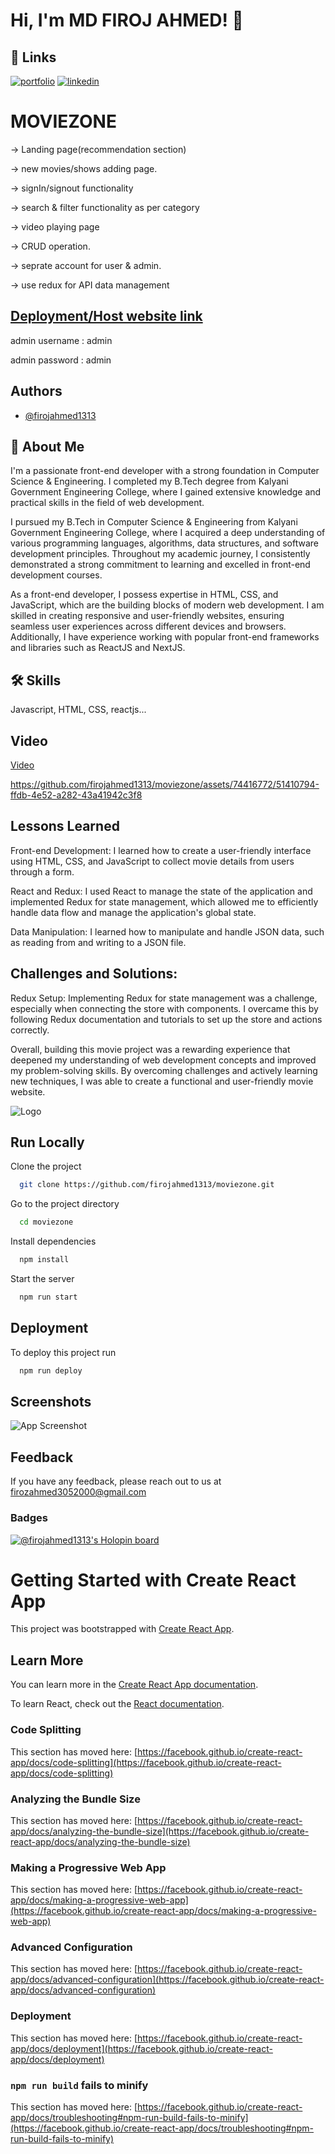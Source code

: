 
# Hi, I'm   MD FIROJ AHMED! 👋


## 🔗 Links
[![portfolio](https://img.shields.io/badge/my_portfolio-000?style=for-the-badge&logo=ko-fi&logoColor=white)](https://firojahmed1313.github.io/protfolio/)
[![linkedin](https://img.shields.io/badge/linkedin-0A66C2?style=for-the-badge&logo=linkedin&logoColor=white)](https://www.linkedin.com/in/md-firoj-ahmed-8209a01bb/)



# MOVIEZONE 

-> Landing page(recommendation section)

 -> new movies/shows adding page.

 -> signIn/signout functionality

 -> search & filter functionality as per category

 -> video playing page

 -> CRUD operation.

 -> seprate account for user & admin.

 -> use redux for API data management

## [Deployment/Host website link](https://moviezonereactapp.netlify.app/)
 admin username : admin
 
 admin password : admin

## Authors

- [@firojahmed1313](https://github.com/firojahmed1313)


## 🚀 About Me
I'm a passionate front-end developer with a strong foundation in Computer Science & Engineering. I completed my B.Tech degree from Kalyani Government Engineering College, where I gained extensive knowledge and practical skills in the field of web development.

I pursued my B.Tech in Computer Science & Engineering from Kalyani Government Engineering College, where I acquired a deep understanding of various programming languages, algorithms, data structures, and software development principles. Throughout my academic journey, I consistently demonstrated a strong commitment to learning and excelled in front-end development courses.

As a front-end developer, I possess expertise in HTML, CSS, and JavaScript, which are the building blocks of modern web development. I am skilled in creating responsive and user-friendly websites, ensuring seamless user experiences across different devices and browsers. Additionally, I have experience working with popular front-end frameworks and libraries such as ReactJS and NextJS.


## 🛠 Skills
Javascript, HTML, CSS, reactjs...


## Video

[Video](https://drive.google.com/file/d/1_qS8-TyR1OTr0GucHTM47HTytEtP5RNu/view?usp=sharing)




https://github.com/firojahmed1313/moviezone/assets/74416772/51410794-ffdb-4e52-a282-43a41942c3f8


 

## Lessons Learned

Front-end Development: I learned how to create a user-friendly interface using HTML, CSS, and JavaScript to collect movie details from users through a form.

React and Redux: I used React to manage the state of the application and implemented Redux for state management, which allowed me to efficiently handle data flow and manage the application's global state.

Data Manipulation: I learned how to manipulate and handle JSON data, such as reading from and writing to a JSON file.

## Challenges and Solutions:

Redux Setup: Implementing Redux for state management was a challenge, especially when connecting the store with components. I overcame this by following Redux documentation and tutorials to set up the store and actions correctly.

Overall, building this movie project was a rewarding experience that deepened my understanding of web development concepts and improved my problem-solving skills. By overcoming challenges and actively learning new techniques, I was able to create a functional and user-friendly movie website.







![Logo](https://www.linkpicture.com/q/logomovie.png)


## Run Locally

Clone the project

```bash
  git clone https://github.com/firojahmed1313/moviezone.git
```

Go to the project directory

```bash
  cd moviezone
```

Install dependencies

```bash
  npm install
```

Start the server

```bash
  npm run start
```


## Deployment

To deploy this project run

```bash
  npm run deploy
```


## Screenshots

![App Screenshot](https://via.placeholder.com/468x300?text=App+Screenshot+Here)


## Feedback

If you have any feedback, please reach out to us at firozahmed3052000@gmail.com

### Badges
[![@firojahmed1313's Holopin board](https://holopin.me/@firojahmed1313)](https://holopin.io/@firojahmed1313)

# Getting Started with Create React App

This project was bootstrapped with [Create React App](https://github.com/facebook/create-react-app).



## Learn More

You can learn more in the [Create React App documentation](https://facebook.github.io/create-react-app/docs/getting-started).

To learn React, check out the [React documentation](https://reactjs.org/).

### Code Splitting

This section has moved here: [https://facebook.github.io/create-react-app/docs/code-splitting](https://facebook.github.io/create-react-app/docs/code-splitting)

### Analyzing the Bundle Size

This section has moved here: [https://facebook.github.io/create-react-app/docs/analyzing-the-bundle-size](https://facebook.github.io/create-react-app/docs/analyzing-the-bundle-size)

### Making a Progressive Web App

This section has moved here: [https://facebook.github.io/create-react-app/docs/making-a-progressive-web-app](https://facebook.github.io/create-react-app/docs/making-a-progressive-web-app)

### Advanced Configuration

This section has moved here: [https://facebook.github.io/create-react-app/docs/advanced-configuration](https://facebook.github.io/create-react-app/docs/advanced-configuration)

### Deployment

This section has moved here: [https://facebook.github.io/create-react-app/docs/deployment](https://facebook.github.io/create-react-app/docs/deployment)

### `npm run build` fails to minify

This section has moved here: [https://facebook.github.io/create-react-app/docs/troubleshooting#npm-run-build-fails-to-minify](https://facebook.github.io/create-react-app/docs/troubleshooting#npm-run-build-fails-to-minify)
